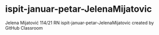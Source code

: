 # ispit-januar-petar-JelenaMijatovic
Jelena Mijatović 114/21 RN
ispit-januar-petar-JelenaMijatovic created by GitHub Classroom
